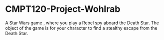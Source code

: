 # CMPT120-Project-Wohlrab
A Star Wars game , where you play a Rebel spy aboard the Death Star.
The object of the game is for your character to find a stealthy escape from the Death Star.
